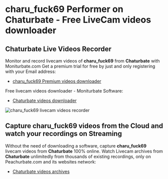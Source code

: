 # charu_fuck69 Performer on Chaturbate - Free LiveCam videos downloader

## Chaturbate Live Videos Recorder

Monitor and record livecam videos of **charu_fuck69** from **Chaturbate** with Moniturbate.com
Get a premium trial for free by just and only registering with your Email address:
* [charu_fuck69 Premium videos downloader](https://moniturbate.com/request-demo-licence-key.html)

Free livecam videos downloader - Moniturbate Software:
* [Chaturbate videos downloader](https://moniturbate.com/moniturbate-download-software.html)

![charu_fuck69 livecam videos recorder](https://peachurnet.com/templates/moniturbate-software.png)


## Capture charu_fuck69 videos from the Cloud and watch your recordings on Streaming

Without the need of downloading a software, capture **charu_fuck69** livecam videos from **Chaturbate** 100% online.
Watch Livecam archives from **Chaturbate** unlimitedly from thousands of existing recordings, only on Peachurbate.com and its websites network:
* [Chaturbate videos archives](https://peachurnet.com/)